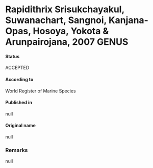 Rapidithrix Srisukchayakul, Suwanachart, Sangnoi, Kanjana-Opas, Hosoya, Yokota & Arunpairojana, 2007 GENUS
=======

#### Status
ACCEPTED

#### According to
World Register of Marine Species

#### Published in
null

#### Original name
null

### Remarks
null